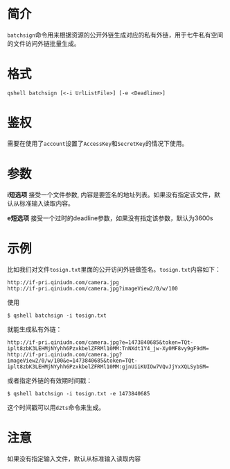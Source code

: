 # 简介

`batchsign`命令用来根据资源的公开外链生成对应的私有外链，用于七牛私有空间的文件访问外链批量生成。

# 格式

```
qshell batchsign [<-i UrlListFile>] [-e <Deadline>]
```

# 鉴权

需要在使用了`account`设置了`AccessKey`和`SecretKey`的情况下使用。

# 参数

**i短选项**
接受一个文件参数, 内容是要签名的地址列表。如果没有指定该文件，默认从标准输入读取内容。

**e短选项**
接受一个过时的deadline参数，如果没有指定该参数，默认为3600s 

# 示例

比如我们对文件`tosign.txt`里面的公开访问外链做签名。`tosign.txt`内容如下：

```
http://if-pri.qiniudn.com/camera.jpg
http://if-pri.qiniudn.com/camera.jpg?imageView2/0/w/100
```

使用

```
$ qshell batchsign -i tosign.txt
```

就能生成私有外链：

```
http://if-pri.qiniudn.com/camera.jpg?e=1473840685&token=TQt-iplt8zbK3LEHMjNYyhh6PzxkbelZFRMl10MM:TnNXdt1Y4_jw-Xy0MF8vy9gF9dM=
http://if-pri.qiniudn.com/camera.jpg?imageView2/0/w/100&e=1473840685&token=TQt-iplt8zbK3LEHMjNYyhh6PzxkbelZFRMl10MM:gjnUiiKUIOw7VQvJjYxXQLSybSM=
```

或者指定外链的有效期时间戳：

```
$ qshell batchsign -i tosign.txt -e 1473840685
```

这个时间戳可以用`d2ts`命令来生成。

# 注意
如果没有指定输入文件，默认从标准输入读取内容
